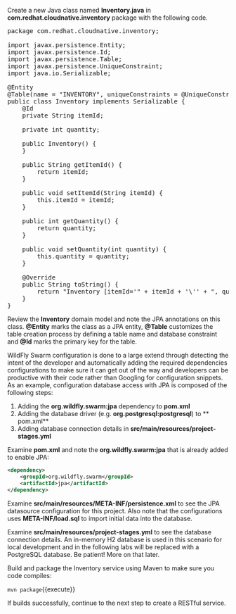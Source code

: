 Create a new Java class named **Inventory.java** in 
**com.redhat.cloudnative.inventory** package with the following code.

<pre class="file" data-filename="./src/main/java/com/redhat/cloudnative/inventory/Inventory.java" data-target="replace">
package com.redhat.cloudnative.inventory;

import javax.persistence.Entity;
import javax.persistence.Id;
import javax.persistence.Table;
import javax.persistence.UniqueConstraint;
import java.io.Serializable;

@Entity
@Table(name = "INVENTORY", uniqueConstraints = @UniqueConstraint(columnNames = "itemId"))
public class Inventory implements Serializable {
	@Id
    private String itemId;

    private int quantity;

    public Inventory() {
    }

    public String getItemId() {
        return itemId;
    }

    public void setItemId(String itemId) {
        this.itemId = itemId;
    }

    public int getQuantity() {
        return quantity;
    }

    public void setQuantity(int quantity) {
        this.quantity = quantity;
    }

    @Override
    public String toString() {
        return "Inventory [itemId='" + itemId + '\'' + ", quantity=" + quantity + ']';
    }
}
</pre>

Review the **Inventory** domain model and note the JPA annotations on this class. **@Entity** marks
the class as a JPA entity, **@Table** customizes the table creation process by defining a table
name and database constraint and **@Id** marks the primary key for the table.

WildFly Swarm configuration is done to a large extend through detecting the intent of the
developer and automatically adding the required dependencies configurations to make sure it can
get out of the way and developers can be productive with their code rather than Googling for
configuration snippets. As an example, configuration database access with JPA is composed of
the following steps:

1. Adding the **org.wildfly.swarm:jpa** dependency to **pom.xml**
2. Adding the database driver (e.g. **org.postgresql:postgresql**) to ** pom.xml**
3. Adding database connection details in **src/main/resources/project-stages.yml**

Examine **pom.xml** and note the **org.wildfly.swarm:jpa** that is already added to enable JPA:

```xml
<dependency>
    <groupId>org.wildfly.swarm</groupId>
    <artifactId>jpa</artifactId>
</dependency>
```

Examine **src/main/resources/META-INF/persistence.xml** to see the JPA datasource configuration
for this project. Also note that the configurations uses **META-INF/load.sql** to import
initial data into the database.

Examine **src/main/resources/project-stages.yml** to see the database connection details.
An in-memory H2 database is used in this scenario for local development and in the following
labs will be replaced with a PostgreSQL database. Be patient! More on that later.

Build and package the Inventory service using Maven to make sure you code compiles:

`mvn package`{{execute}}

If builds successfully, continue to the next step to create a RESTful service.
